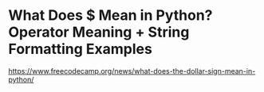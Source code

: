 # What Does $ Mean in Python? Operator Meaning + String Formatting Examples

<https://www.freecodecamp.org/news/what-does-the-dollar-sign-mean-in-python/>

